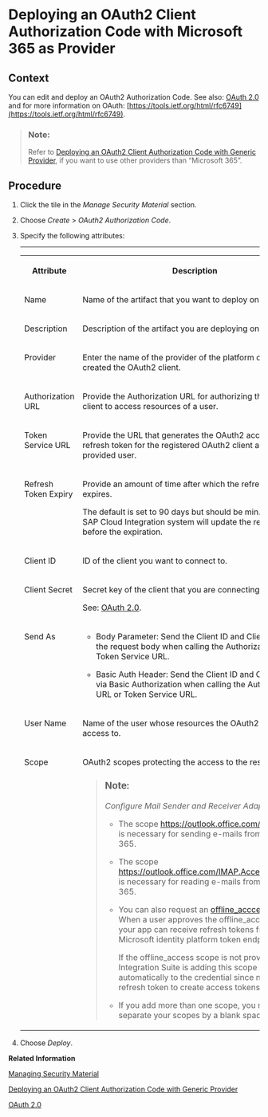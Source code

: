 <!-- loio04a94b18dac143c8af64708252f26c04 -->

# Deploying an OAuth2 Client Authorization Code with Microsoft 365 as Provider



<a name="loio04a94b18dac143c8af64708252f26c04__context_axq_4s2_kmb"/>

## Context

You can edit and deploy an OAuth2 Authorization Code. See also: [OAuth 2.0](../40-RemoteSystems/oauth-2-0-3823134.md#loio382313443b8d4453b0fd536b82b9e15d) and for more information on OAuth: [https://tools.ietf.org/html/rfc6749](https://tools.ietf.org/html/rfc6749).

> ### Note:  
> Refer to [Deploying an OAuth2 Client Authorization Code with Generic Provider](deploying-an-oauth2-client-authorization-code-with-generic-provider-72c8fa7.md), if you want to use other providers than “Microsoft 365”.



<a name="loio04a94b18dac143c8af64708252f26c04__steps_cnq_ss2_kmb"/>

## Procedure

1.  Click the tile in the *Manage Security Material* section.

2.  Choose *Create* \> *OAuth2 Authorization Code*.

3.  Specify the following attributes:

    ****


    <table>
    <tr>
    <th valign="top">

    Attribute


    
    </th>
    <th valign="top">

    Description


    
    </th>
    </tr>
    <tr>
    <td valign="top">

    Name


    
    </td>
    <td valign="top">

    Name of the artifact that you want to deploy on the tenant.


    
    </td>
    </tr>
    <tr>
    <td valign="top">

    Description


    
    </td>
    <td valign="top">

    Description of the artifact you are deploying on the tenant.


    
    </td>
    </tr>
    <tr>
    <td valign="top">

    Provider


    
    </td>
    <td valign="top">

    Enter the name of the provider of the platform on which you created the OAuth2 client.


    
    </td>
    </tr>
    <tr>
    <td valign="top">

    Authorization URL


    
    </td>
    <td valign="top">

    Provide the Authorization URL for authorizing the OAuth client to access resources of a user.


    
    </td>
    </tr>
    <tr>
    <td valign="top">

    Token Service URL


    
    </td>
    <td valign="top">

    Provide the URL that generates the OAuth2 access and refresh token for the registered OAuth2 client and the provided user.


    
    </td>
    </tr>
    <tr>
    <td valign="top">

    Refresh Token Expiry


    
    </td>
    <td valign="top">

    Provide an amount of time after which the refresh token expires.

    The default is set to 90 days but should be min. 3 days. The SAP Cloud Integration system will update the refresh token before the expiration.


    
    </td>
    </tr>
    <tr>
    <td valign="top">

    Client ID


    
    </td>
    <td valign="top">

    ID of the client you want to connect to.


    
    </td>
    </tr>
    <tr>
    <td valign="top">

    Client Secret


    
    </td>
    <td valign="top">

    Secret key of the client that you are connecting to.

    See: [OAuth 2.0](../40-RemoteSystems/oauth-2-0-3823134.md#loio382313443b8d4453b0fd536b82b9e15d).


    
    </td>
    </tr>
    <tr>
    <td valign="top">

    Send As


    
    </td>
    <td valign="top">

    -   Body Parameter: Send the Client ID and Client Secret in the request body when calling the Authorization URL or Token Service URL.

    -   Basic Auth Header: Send the Client ID and Client Secret via Basic Authorization when calling the Authorization URL or Token Service URL.



    
    </td>
    </tr>
    <tr>
    <td valign="top">

    User Name


    
    </td>
    <td valign="top">

    Name of the user whose resources the OAuth2 client gets access to.


    
    </td>
    </tr>
    <tr>
    <td valign="top">

    Scope


    
    </td>
    <td valign="top">

    OAuth2 scopes protecting the access to the resources.

    > ### Note:  
    > *Configure Mail Sender and Receiver Adapter*:
    > 
    > -   The scope https://outlook.office.com/SMTP.Send is necessary for sending e-mails from Outlook 365.
    > 
    > -   The scope https://outlook.office.com/IMAP.AccessAsUser.All is necessary for reading e-mails from Outlook 365.
    > 
    > -   You can also request an [offline\_acccess scope](https://docs.microsoft.com/en-us/azure/active-directory/develop/v2-permissions-and-consent#offline_access). When a user approves the offline\_access scope, your app can receive refresh tokens from the Microsoft identity platform token endpoint.
    > 
    >     If the offline\_access scope is not provided, SAP Integration Suite is adding this scope automatically to the credential since needs the refresh token to create access tokens.
    > 
    > -   If you add more than one scope, you need to separate your scopes by a blank space.


    
    </td>
    </tr>
    </table>
    
4.  Choose *Deploy*.


**Related Information**  


[Managing Security Material](managing-security-material-b8ccb53.md "The Manage Security Material area provides an overview of security-related artifacts.")

[Deploying an OAuth2 Client Authorization Code with Generic Provider](deploying-an-oauth2-client-authorization-code-with-generic-provider-72c8fa7.md "Create an OAuth2 Client Authorization Code with the Generic Provider.")

[OAuth 2.0](../40-RemoteSystems/oauth-2-0-3823134.md#loio382313443b8d4453b0fd536b82b9e15d "OAuth 2.0 allows a user to grant a client access to a protected resource (hosted by a resource server). The user typically restricts the access of the client and doesn't allow full access.")

